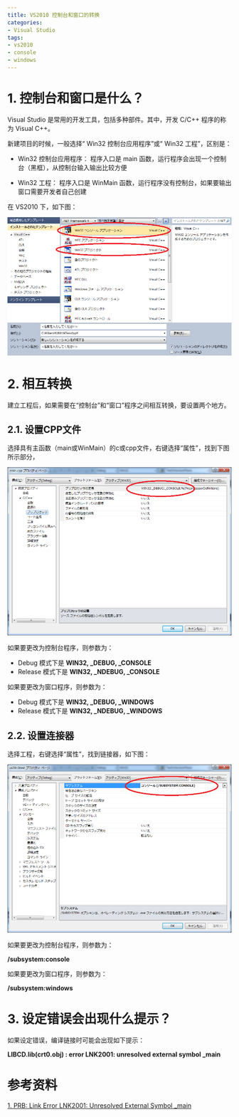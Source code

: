 ```yaml
---
title: VS2010 控制台和窗口的转换
categories: 
- Visual Studio
tags: 
- vs2010
- console
- windows
---
```


# 1. 控制台和窗口是什么？

Visual Studio 是常用的开发工具，包括多种部件。其中，开发 C/C++ 程序的称为 Visual C++。

新建项目的时候，一般选择“ Win32 控制台应用程序”或“ Win32 工程”，区别是：

* Win32 控制台应用程序： 程序入口是 main 函数，运行程序会出现一个控制台（黑框），从控制台输入输出比较方便

* Win32 工程： 程序入口是 WinMain 函数，运行程序没有控制台，如果要输出窗口需要开发者自己创建

在 VS2010 下，如下图：

![VS2010新建工程](/images/20150529/createproject.png)




# 2. 相互转换

建立工程后，如果需要在“控制台”和“窗口”程序之间相互转换，要设置两个地方。

## 2.1. 设置CPP文件

选择具有主函数（main或WinMain）的c或cpp文件，右键选择“属性”，找到下图所示部分，

![设置cpp文件](/images/20150529/cpp.png)

如果要更改为控制台程序，则参数为：

* Debug 模式下是 **WIN32, _DEBUG, _CONSOLE**
* Release 模式下是 **WIN32, _NDEBUG, _CONSOLE**

如果要更改为窗口程序，则参数为：

* Debug 模式下是 **WIN32, _DEBUG, _WINDOWS**
* Release 模式下是 **WIN32, _NDEBUG, _WINDOWS**

## 2.2. 设置连接器

选择工程，右键选择“属性”，找到链接器，如下图：

![设置连接器](/images/20150529/linker.png)

如果要更改为控制台程序，则参数为：

**/subsystem:console**

如果要更改为窗口程序，则参数为：

**/subsystem:windows**




# 3. 设定错误会出现什么提示？

如果设定错误，编译链接时可能会出现如下提示：

**LIBCD.lib(crt0.obj) : error LNK2001: unresolved external symbol _main**

# 参考资料

[1. PRB: Link Error LNK2001: Unresolved External Symbol _main](https://support.microsoft.com/en-us/kb/291952)
